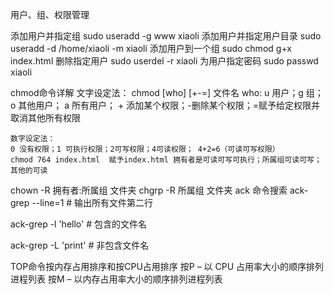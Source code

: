用户、组、权限管理

添加用户并指定组    sudo useradd -g www xiaoli
添加用户并指定用户目录    sudo useradd -d /home/xiaoli -m xiaoli
添加用户到一个组    sudo chmod g+x index.html
删除指定用户    sudo userdel -r xiaoli
为用户指定密码  sudo passwd xiaoli

chmod命令详解
    文字设定法：
    chmod [who] [+-=] 文件名
    who: u 用户；g 组；o 其他用户； a 所有用户；
         + 添加某个权限；-删除某个权限；=赋予给定权限并取消其他所有权限
    
    数字设定法：
    0 没有权限；1 可执行权限；2可写权限；4可读权限； 4+2=6（可读可写权限）
    chmod 764 index.html  赋予index.html 拥有者是可读可写可执行；所属组可读可写；其他的可读

chown -R 拥有者:所属组 文件夹
chgrp -R 所属组 文件夹
ack 命令搜索
ack-grep --line=1     # 输出所有文件第二行

ack-grep -l 'hello'     # 包含的文件名

ack-grep -L 'print'     # 非包含文件名

TOP命令按内存占用排序和按CPU占用排序
按P – 以 CPU 占用率大小的顺序排列进程列表
按M – 以内存占用率大小的顺序排列进程列表

